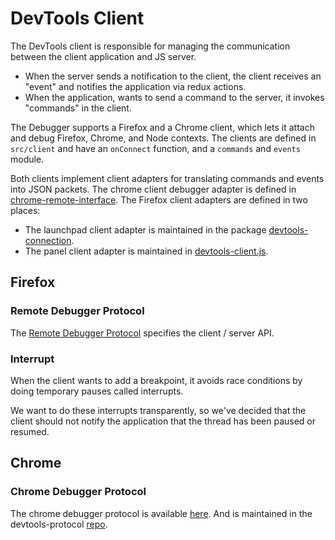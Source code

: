 # DevTools Client

The DevTools client is responsible for managing the communication between the
client application and JS server.

* When the server sends a notification to the client, the client receives an
  "event" and notifies the application via redux actions.
* When the application, wants to send a command to the server, it invokes
  "commands" in the client.

The Debugger supports a Firefox and a Chrome client, which lets it attach and
debug Firefox, Chrome, and Node contexts. The clients are defined in
`src/client` and have an `onConnect` function, and a `commands` and `events`
module.

Both clients implement client adapters for translating commands and events into
JSON packets. The chrome client debugger adapter is defined in
[chrome-remote-interface][chrome-remote-interface]. The Firefox client adapters
are defined in two places:

* The launchpad client adapter is maintained in the package
  [devtools-connection][dt-connect].
* The panel client adapter is maintained in
  [devtools-client.js][devtools-client.js].

## Firefox

### Remote Debugger Protocol

The [Remote Debugger Protocol][protocol] specifies the client / server API.

### Interrupt

When the client wants to add a breakpoint, it avoids race conditions by doing
temporary pauses called interrupts.

We want to do these interrupts transparently, so we've decided that the client
should not notify the application that the thread has been paused or resumed.

[protocol]: https://searchfox.org/mozilla-central/source/devtools/docs/backend/protocol.md
[dt-connect]: https://github.com/firefox-devtools/devtools-core/tree/master/packages/devtools-connection
[devtools-client.js]: https://searchfox.org/mozilla-central/source/devtools/shared/client/devtools-client.js

## Chrome

### Chrome Debugger Protocol

The chrome debugger protocol is available [here][devtools-protocol-viewer]. And
is maintained in the devtools-protocol [repo][devtools-protocol-gh].

[chrome-remote-interface]: https://github.com/cyrus-and/chrome-remote-interface
[devtools-protocol-viewer]: https://chromedevtools.github.io/devtools-protocol/
[devtools-protocol-gh]: https://github.com/ChromeDevTools/devtools-protocol
